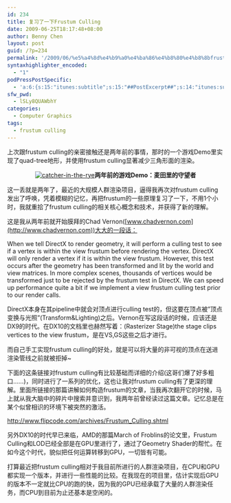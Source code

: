 ```yaml
---
id: 234
title: 复习了一下Frustum Culling
date: 2009-06-25T18:17:48+08:00
author: Benny Chen
layout: post
guid: /?p=234
permalink: '/2009/06/%e5%a4%8d%e4%b9%a0%e4%ba%86%e4%b8%80%e4%b8%8bfrustum-culling/'
syntaxhighlighter_encoded:
  - "1"
podPressPostSpecific:
  - 'a:6:{s:15:"itunes:subtitle";s:15:"##PostExcerpt##";s:14:"itunes:summary";s:15:"##PostExcerpt##";s:15:"itunes:keywords";s:17:"##WordPressCats##";s:13:"itunes:author";s:10:"##Global##";s:15:"itunes:explicit";s:2:"No";s:12:"itunes:block";s:2:"No";}'
sfw_pwd:
  - lSLy8QUAWbhY
categories:
  - Computer Graphics
tags:
  - frustum culling
---
```

上次跟frustum culling的亲密接触还是两年前的事情，那时的一个游戏Demo里实现了quad-tree地形，并使用frustum culling显著减少三角形面的渲染。

<p style="text-align: center;">
  <a href="/wp-content/uploads/2009/06/catcher-in-the-rye.jpg" class="highslide-image" onclick="return hs.expand(this);"><img class="aligncenter size-full wp-image-235" title="catcher-in-the-rye" src="/wp-content/uploads/2009/06/catcher-in-the-rye.jpg" alt="catcher-in-the-rye" width="400" height="314" srcset="/wp-content/uploads/2009/06/catcher-in-the-rye.jpg 808w, /wp-content/uploads/2009/06/catcher-in-the-rye-300x235.jpg 300w, /wp-content/uploads/2009/06/catcher-in-the-rye-381x300.jpg 381w" sizes="(max-width: 400px) 100vw, 400px" /></a><strong>两年前的游戏Demo：麦田里的守望者</strong>
</p>

这一丢就是两年了，最近的大规模人群渲染项目，逼得我再次对frustum culling发出了呼唤，凭着模糊的记忆，再把frustum的一些原理复习了一下，不用1个小时，我就重拾了frustum culling的相关核心概念和技术，并获得了新的理解。

这是我从两年前就开始膜拜的Chad Vernon([www.chadvernon.com](http://www.chadvernon.com))大大的一段话：

When we tell DirectX to render geometry, it will perform a culling test to see if a vertex is within the view frustum before rendering the vertex. DirectX will only render a vertex if it is within the view frustum. However, this test occurs after the geometry has been transformed and lit by the world and view matrices. In more complex scenes, thousands of vertices would be transformed just to be rejected by the frustum test in DirectX. We can speed up performance quite a bit if we implement a view frustum culling test prior to our render calls.

DirectX本身在其pipeline中就会对顶点进行culling test的，但这要在顶点被&#8221;顶点变换与光照”(Transform&Lighting)之后。Vernon在写这段话的时候，应该还是DX9的时代。在DX10的文档里也赫然写着：(Rasterizer Stage)the stage clips vertices to the view frustum，是在VS,GS这些之后才进行。

而自己手工实现frustum culling的好处，就是可以将大量的非可视的顶点在送进渲染管线之前就被拒掉~

下面的这条链接对frustum culling有比较基础而详细的介绍(这哥们爆了好多粗口……)，同时进行了一系列的优化，这也让我对frustum culling有了更深的理解。里面所链接的那篇讲解如何构造frustum的文章，当我再次翻开它的时候，马上就从我大脑中的碎片中搜索并意识到，我两年前曾经读过这篇文章。记忆总是在某个似曾相识的环境下被突然的激活。

<http://www.flipcode.com/archives/Frustum_Culling.shtml>

另外DX10的时代早已来临，AMD的那篇March of Froblins的论文里，Frustum Culling和LOD已经全部是在GPU里进行了，通过了Geometry Shader的帮忙。在如今这个时代，貌似把任何运算转移到GPU，一切皆有可能。

打算最近把frustum culling相对于我目前所进行的人群渲染项目，在CPU和GPU都实现一个版本，并进行一些性能的比较。在我现在的项目里，估计实现后GPU的版本不一定就比CPU的跑的快，因为我的GPU已经承载了大量的人群渲染任务，而CPU到目前为止还基本是空闲的。